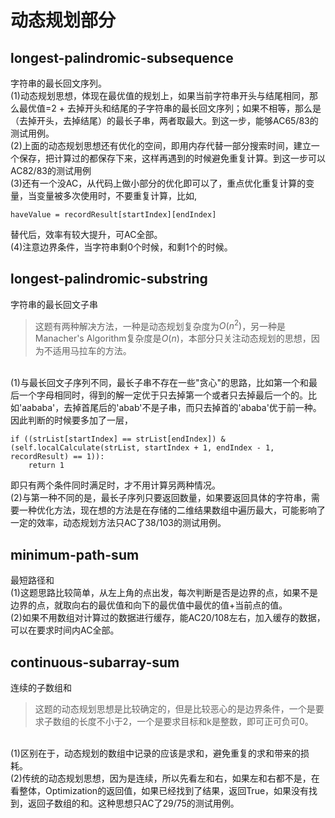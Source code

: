 # 动态规划部分

## longest-palindromic-subsequence
字符串的最长回文序列。
<br>
(1)动态规划思想，体现在最优值的规划上，如果当前字符串开头与结尾相同，那么最优值=2 + 去掉开头和结尾的子字符串的最长回文序列；如果不相等，那么是（去掉开头，去掉结尾）的最长子串，两者取最大。到这一步，能够AC65/83的测试用例。
<br>
(2)上面的动态规划思想还有优化的空间，即用内存代替一部分搜索时间，建立一个保存，把计算过的都保存下来，这样再遇到的时候避免重复计算。到这一步可以AC82/83的测试用例
<br>
(3)还有一个没AC，从代码上做小部分的优化即可以了，重点优化重复计算的变量，当变量被多次使用时，不要重复计算，比如,

    haveValue = recordResult[startIndex][endIndex]

替代后，效率有较大提升，可AC全部。
<br>
(4)注意边界条件，当字符串剩0个时候，和剩1个的时候。
<br>

## longest-palindromic-substring
字符串的最长回文子串
<br>
>这题有两种解决方法，一种是动态规划复杂度为$O(n^2)$，另一种是Manacher's Algorithm复杂度是$O(n)$，本部分只关注动态规划的思想，因为不适用马拉车的方法。
<br>
(1)与最长回文子序列不同，最长子串不存在一些"贪心"的思路，比如第一个和最后一个字母相同时，得到的解一定优于只去掉第一个或者只去掉最后一个的。比如'aababa'，去掉首尾后的'abab'不是子串，而只去掉首的'ababa'优于前一种。因此判断的时候要多加了一层，

    if ((strList[startIndex] == strList[endIndex]) & (self.localCalculate(strList, startIndex + 1, endIndex - 1, recordResult) == 1)):
        return 1

即只有两个条件同时满足时，才不用计算另两种情况。
<br>
(2)与第一种不同的是，最长子序列只要返回数量，如果要返回具体的字符串，需要一种优化方法，现在想的方法是在存储的二维结果数组中遍历最大，可能影响了一定的效率，动态规划方法只AC了38/103的测试用例。
<br>

## minimum-path-sum
最短路径和
<br>
(1)这题思路比较简单，从左上角的点出发，每次判断是否是边界的点，如果不是边界的点，就取向右的最优值和向下的最优值中最优的值+当前点的值。
<br>
(2)如果不用数组对计算过的数据进行缓存，能AC20/108左右，加入缓存的数据，可以在要求时间内AC全部。

## continuous-subarray-sum
连续的子数组和
>这题的动态规划思想是比较确定的，但是比较恶心的是边界条件，一个是要求子数组的长度不小于2，一个是要求目标和k是整数，即可正可负可0。
<br>
(1)区别在于，动态规划的数组中记录的应该是求和，避免重复的求和带来的损耗。
<br>
(2)传统的动态规划思想，因为是连续，所以先看左和右，如果左和右都不是，在看整体，Optimization的返回值，如果已经找到了结果，返回True，如果没有找到，返回子数组的和。这种思想只AC了29/75的测试用例。



